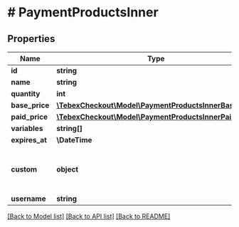 # # PaymentProductsInner

## Properties

Name | Type | Description | Notes
------------ | ------------- | ------------- | -------------
**id** | **string** |  | [optional]
**name** | **string** |  | [optional]
**quantity** | **int** |  | [optional]
**base_price** | [**\TebexCheckout\Model\PaymentProductsInnerBasePrice**](PaymentProductsInnerBasePrice.md) |  | [optional]
**paid_price** | [**\TebexCheckout\Model\PaymentProductsInnerPaidPrice**](PaymentProductsInnerPaidPrice.md) |  | [optional]
**variables** | **string[]** |  | [optional]
**expires_at** | **\DateTime** |  | [optional]
**custom** | **object** | Any custom data associated with the payment | [optional]
**username** | **string** |  | [optional]

[[Back to Model list]](../../README.md#models) [[Back to API list]](../../README.md#endpoints) [[Back to README]](../../README.md)
